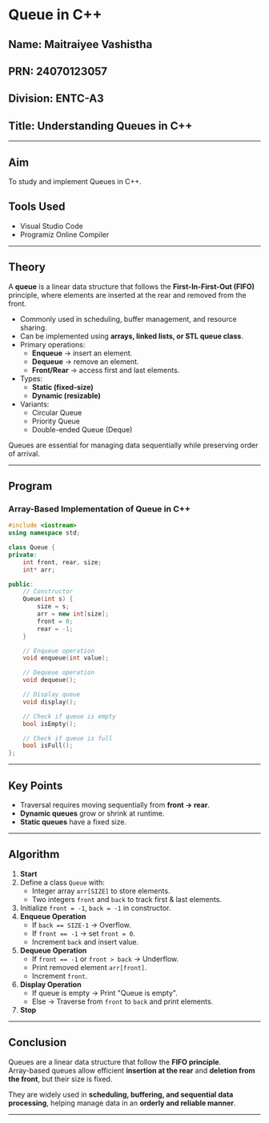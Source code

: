 # Queue in C++

## Name: Maitraiyee Vashistha
## PRN: 24070123057
## Division: ENTC-A3
## Title: Understanding Queues in C++
-----

## Aim  
To study and implement Queues in C++.

##  Tools Used  
- Visual Studio Code  
- Programiz Online Compiler  

---

## Theory  

A **queue** is a linear data structure that follows the **First-In-First-Out (FIFO)** principle, where elements are inserted at the rear and removed from the front.  

- Commonly used in scheduling, buffer management, and resource sharing.  
- Can be implemented using **arrays, linked lists, or STL queue class**.  
- Primary operations:  
  - **Enqueue** → insert an element.  
  - **Dequeue** → remove an element.  
  - **Front/Rear** → access first and last elements.  
- Types:  
  - **Static (fixed-size)**  
  - **Dynamic (resizable)**  
- Variants:  
  - Circular Queue  
  - Priority Queue  
  - Double-ended Queue (Deque)  

Queues are essential for managing data sequentially while preserving order of arrival.  

---

## Program  

### Array-Based Implementation of Queue in C++  

```cpp
#include <iostream>
using namespace std;

class Queue {
private:
    int front, rear, size;
    int* arr;

public:
    // Constructor
    Queue(int s) {
        size = s;
        arr = new int[size];
        front = 0;
        rear = -1;
    }

    // Enqueue operation
    void enqueue(int value);

    // Dequeue operation
    void dequeue();

    // Display queue
    void display();

    // Check if queue is empty
    bool isEmpty();

    // Check if queue is full
    bool isFull();
};
```

---

## Key Points  

- Traversal requires moving sequentially from **front → rear**.  
- **Dynamic queues** grow or shrink at runtime.  
- **Static queues** have a fixed size.  

---

## Algorithm  

1. **Start**  
2. Define a class `Queue` with:  
   - Integer array `arr[SIZE]` to store elements.  
   - Two integers `front` and `back` to track first & last elements.  
3. Initialize `front = -1`, `back = -1` in constructor.  
4. **Enqueue Operation**  
   - If `back == SIZE-1` → Overflow.  
   - If `front == -1` → set `front = 0`.  
   - Increment `back` and insert value.  
5. **Dequeue Operation**  
   - If `front == -1` or `front > back` → Underflow.  
   - Print removed element `arr[front]`.  
   - Increment `front`.  
6. **Display Operation**  
   - If queue is empty → Print "Queue is empty".  
   - Else → Traverse from `front` to `back` and print elements.  
7. **Stop**  

---

## Conclusion  

Queues are a linear data structure that follow the **FIFO principle**.  
Array-based queues allow efficient **insertion at the rear** and **deletion from the front**, but their size is fixed.  

They are widely used in **scheduling, buffering, and sequential data processing**, helping manage data in an **orderly and reliable manner**.  

---
